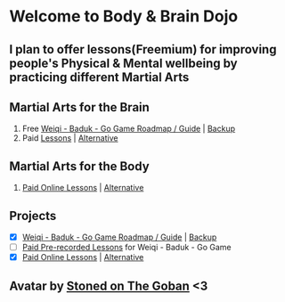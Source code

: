 # Welcome to Body & Brain Dojo
## I plan to offer lessons(Freemium) for improving people's Physical & Mental wellbeing by practicing different Martial Arts

## Martial Arts for the Brain
1. Free [Weiqi - Baduk - Go Game Roadmap / Guide](https://weiqi.soumyak4.in) | [Backup](https://wq.soumyak4.in/categories/)
2. Paid [Lessons](https://github.com/sponsors/SoumyaK4) | [Alternative](https://buymeacoffee.com/soumyak4)

## Martial Arts for the Body
1. [Paid Online Lessons](https://buymeacoffee.com/soumyak4) | [Alternative](https://github.com/sponsors/SoumyaK4)

## Projects
- [x] [Weiqi - Baduk - Go Game Roadmap / Guide](https://weiqi.soumyak4.in) | [Backup](https://wq.soumyak4.in/categories/)
- [ ] [Paid Pre-recorded Lessons](https://baduklectures.soumyak4.in) for Weiqi - Baduk - Go Game
- [x] [Paid Online Lessons](https://buymeacoffee.com/soumyak4) | [Alternative](https://github.com/sponsors/SoumyaK4)

## Avatar by [Stoned on The Goban](https://www.instagram.com/stonedonthegoban/) <3
